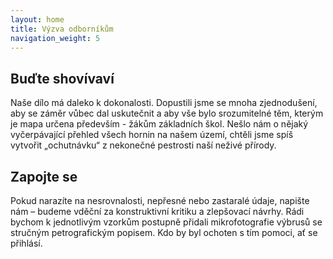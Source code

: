```yaml
---
layout: home
title: Výzva odborníkům
navigation_weight: 5
---
```


## Buďte shovívaví

Naše dílo má daleko k dokonalosti. Dopustili jsme se mnoha zjednodušení, aby se záměr vůbec dal uskutečnit a aby vše bylo srozumitelné těm, kterým je mapa určena především - žákům základních škol. Nešlo nám o nějaký vyčerpávající přehled všech hornin na našem území, chtěli jsme spíš vytvořit „ochutnávku“ z nekonečné pestrosti naší neživé přírody.

## Zapojte se

Pokud narazíte na nesrovnalosti, nepřesné nebo zastaralé údaje, napište nám – budeme vděční za konstruktivní kritiku a zlepšovací návrhy. Rádi bychom k jednotlivým vzorkům postupně přidali mikrofotografie výbrusů se stručným petrografickým popisem. Kdo by byl ochoten s tím pomoci, ať se přihlásí.